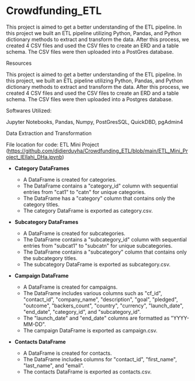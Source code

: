 # Crowdfunding_ETL

This project is aimed to get a better understanding of the ETL pipeline. In this project we built an ETL pipeline utilizing Python, Pandas, and Python dictionary methods to extract and transform the data. After this process, we created 4 CSV files and used the CSV files to create an ERD and a table schema. The CSV files were then uploaded into a PostGres database.

Resources

This project is aimed to get a better understanding of the ETL pipeline. In this project, we built an ETL pipeline utilizing Python, Pandas, and Python dictionary methods to extract and transform the data. After this process, we created 4 CSV files and used the CSV files to create an ERD and a table schema. The CSV files were then uploaded into a Postgres database.

Softwares Utilized:

Jupyter Notebooks, Pandas, Numpy, PostGresSQL, QuickDBD, pgAdmin4

Data Extraction and Transformation

File location for code: ETL Mini Project (https://github.com/didierduyha/Crowdfunding_ETL/blob/main/ETL_Mini_Project_IEllahi_DHa.ipynb)

- **Category DataFrames**
  - A DataFrame is created for categories.
  - The DataFrame contains a "category_id" column with sequential entries from "cat1" to "catn" for unique categories.
  - The DataFrame has a "category" column that contains only the category titles.
  - The category DataFrame is exported as category.csv.

- **Subcategory DataFrames**
  - A DataFrame is created for subcategories.
  - The DataFrame contains a "subcategory_id" column with sequential entries from "subcat1" to "subcatn" for unique subcategories.
  - The DataFrame contains a "subcategory" column that contains only the subcategory titles.
  - The subcategory DataFrame is exported as subcategory.csv.

- **Campaign DataFrame**
  - A DataFrame is created for campaigns.
  - The DataFrame includes various columns such as "cf_id", "contact_id", "company_name", "description", "goal", "pledged", "outcome", "backers_count", "country", "currency", "launch_date", "end_date", "category_id", and "subcategory_id".
  - The "launch_date" and "end_date" columns are formatted as "YYYY-MM-DD".
  - The campaign DataFrame is exported as campaign.csv.

- **Contacts DataFrame**
  - A DataFrame is created for contacts.
  - The DataFrame includes columns for "contact_id", "first_name", "last_name", and "email".
  - The contacts DataFrame is exported as contacts.csv.

